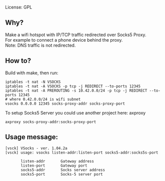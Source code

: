 License: GPL

Why?
----
Make a wifi hotspot with IP/TCP traffic redirected over Socks5 Proxy.  
For example to connect a phone device behind the proxy.  
Note: DNS traffic is not redirected.  

How to?
-------
Build with make, then run:
```
iptables -t nat -N VSOCKS
iptables -t nat -A VSOCKS -p tcp -j REDIRECT --to-ports 12345
iptables -t nat -A PREROUTING -s 10.42.0.0/24 -p tcp -j REDIRECT --to-ports 12345
# where 0.42.0.0/24 is wifi subnet
vsocks 0.0.0.0 12345 socks-proxy-addr socks-proxy-port
```

To setup Socks5 Server you could use another project here: axproxy
```
axproxy socks-proxy-addr:socks-proxy-port
```

Usage message:
--------------
```
[vsck] VSocks - ver. 1.04.2a
[vsck] usage: vsocks listen-addr:listen-port socks5-addr:socks5s-port

       listen-addr       Gateway address
       listen-port       Gateway port
       socks5-addr       Socks server address
       socks5-port       Socks-5 server port

```

